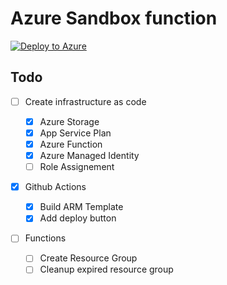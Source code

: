 # Azure Sandbox function

[![Deploy to Azure](https://aka.ms/deploytoazurebutton)](Nonehttps%3A%2F%2Fraw.githubusercontent.com%2Fwilfriedwoivre%2Fazure-sandbox-function%2Fv3%2Fiac%2Fazuredeploy.json)


## Todo

- [ ] Create infrastructure as code

  - [X] Azure Storage
  - [X] App Service Plan
  - [X] Azure Function
  - [X] Azure Managed Identity
  - [ ] Role Assignement

- [X] Github Actions
  
  - [X] Build ARM Template
  - [X] Add deploy button

- [ ] Functions

  - [ ] Create Resource Group
  - [ ] Cleanup expired resource group

